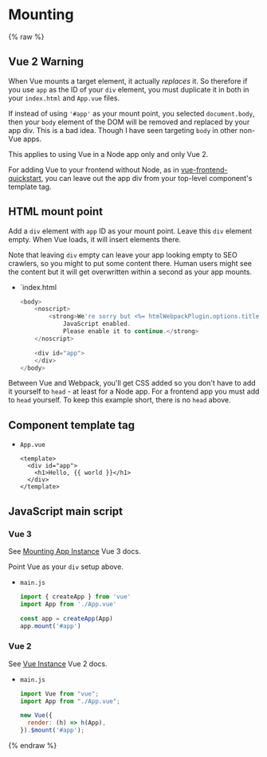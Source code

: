 # Mounting

{% raw %}

## Vue 2 Warning

When Vue mounts a target element, it actually _replaces_ it. So therefore if you use `app` as the ID of your `div` element, you must duplicate it in both in your `index.html` and `App.vue` files.

If instead of using `'#app'` as your mount point, you selected `document.body`, then your `body` element of the DOM will be removed and replaced by your app div. This is a bad idea. Though I have seen targeting `body` in other non-Vue apps.

This applies to using Vue in a Node app only and only Vue 2. 

For adding Vue to your frontend without Node, as in [vue-frontend-quickstart](https://michaelcurrin.github.io/vue-frontend-quickstart/), you can leave out the app div from your top-level component's template tag.


## HTML mount point

Add a `div` element with `app` ID as your mount point. Leave this `div` element empty. When Vue loads, it will insert elements there.

Note that leaving `div` empty can leave your app looking empty to SEO crawlers, so you might to put some content there. Human users might see the content but it will get overwritten within a second as your app mounts.

- `index.html
    ```javascript
    <body>
        <noscript>
            <strong>We're sorry but <%= htmlWebpackPlugin.options.title %> doesn't work properly without
                JavaScript enabled.
                Please enable it to continue.</strong>
        </noscript>

        <div id="app">
        </div>
    </body>
    ```

Between Vue and Webpack, you'll get CSS added so you don't have to add it yourself to `head` - at least for a Node app. For a frontend app you must add to `head` yourself. To keep this example short, there is no `head` above.


## Component template tag

- `App.vue`
    ```vue
    <template>
      <div id="app">
        <h1>Hello, {{ world }}</h1>
      </div>
    </template>
    ```


## JavaScript main script

### Vue 3

See [Mounting App Instance](https://v3.vuejs.org/guide/migration/global-api.html#mounting-app-instance) Vue 3 docs.

Point Vue as your `div` setup above.

- `main.js`
    ```javascript
    import { createApp } from 'vue'
    import App from './App.vue'

    const app = createApp(App)
    app.mount('#app')
    ```

### Vue 2

See [Vue Instance](https://vuejs.org/v2/guide/instance.html) Vue 2 docs.

- `main.js`
    ```javascript
    import Vue from "vue";
    import App from "./App.vue";

    new Vue({
      render: (h) => h(App),
    }).$mount('#app');
    ```

{% endraw %}
